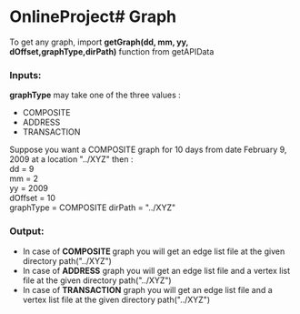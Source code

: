 # OnlineProject# Graph
To get any graph, import 
<b>getGraph(dd, mm, yy, dOffset,graphType,dirPath)</b> function from getAPIData 
<br>
<h3>Inputs: </h3>
<b>graphType</b> may take one of the three values :<br>
<ul>
<li>COMPOSITE
<li>ADDRESS
<li>TRANSACTION
</ul>
Suppose you want a COMPOSITE graph for 10 days from date February 9, 2009 at a location "../XYZ" then :<br>
dd = 9  <br>
mm = 2 <br>
yy = 2009  <br>
dOffset = 10 <br>
graphType = COMPOSITE
dirPath = "../XYZ"

<h3>Output:</h3>
<ul>
<li>
In case of <b>COMPOSITE </b> graph you will get an edge list file at the given directory path("../XYZ")
<br>
<li>
In case of <b>ADDRESS</b> graph you will get an edge list file and a vertex list file at the given directory path("../XYZ")
<br>
<li>
In case of <b>TRANSACTION</b> graph you will get an edge list file and a vertex list file at the given directory path("../XYZ")
</ul>